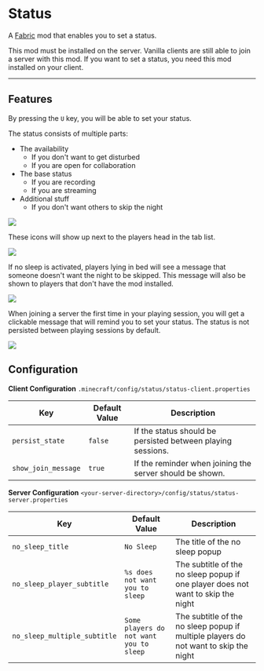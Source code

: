 # Status

A [Fabric](https://fabricmc.net/) mod that enables you to set a status.

This mod must be installed on the server. Vanilla clients are still able to join a server with this mod. If you want to
set a status, you need this mod installed on your client.

---

## Features

By pressing the `U` key, you will be able to set your status.

The status consists of multiple parts:

- The availability
    - If you don't want to get disturbed
    - If you are open for collaboration
- The base status
    - If you are recording
    - If you are streaming
- Additional stuff
    - If you don't want others to skip the night

![](https://i.imgur.com/Iqaz3jw.png)

These icons will show up next to the players head in the tab list.

![](https://i.imgur.com/SbtCkXD.png)

If no sleep is activated, players lying in bed will see a message that someone doesn't want the night to be skipped.
This message will also be shown to players that don't have the mod installed.

![](https://i.imgur.com/2NoywQA.png)

When joining a server the first time in your playing session, you will get a clickable message that will remind you to
set your status. The status is not persisted between playing sessions by default.

![](https://i.imgur.com/8dglntP.png)

## Configuration

**Client Configuration**
`.minecraft/config/status/status-client.properties`

| Key                 | Default Value | Description                                                 |
|---------------------|---------------|-------------------------------------------------------------|
| `persist_state`     | `false`       | If the status should be persisted between playing sessions. |
| `show_join_message` | `true`        | If the reminder when joining the server should be shown.    |

**Server Configuration**
`<your-server-directory>/config/status/status-server.properties`

| Key                          | Default Value                           | Description                                                                          |
|------------------------------|-----------------------------------------|--------------------------------------------------------------------------------------|
| `no_sleep_title`             | `No Sleep`                              | The title of the no sleep popup                                                      |
| `no_sleep_player_subtitle`   | `%s does not want you to sleep`         | The subtitle of the no sleep popup if one player does not want to skip the night     |
| `no_sleep_multiple_subtitle` | `Some players do not want you to sleep` | The subtitle of the no sleep popup if multiple players do not want to skip the night |